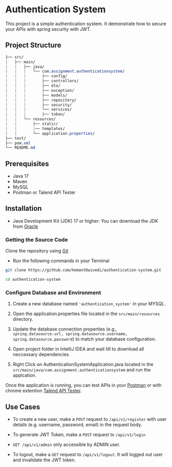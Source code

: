 # Authentication System

This project is a simple authentication system. It demonstrate how to secure your APIs with spring security with JWT.
## Project Structure

```css
├── src/
|   ├── main/
|   |   ├── java/
|   |   |   └── com.assignment.authenticationsystem/
|   |   |       ├── config/
|   |   |       ├── controllers/
|   |   |       ├── dto/
|   |   |       ├── exception/
|   |   |       ├── models/
|   |   |       ├── repository/
|   |   |       ├── security/
|   |   |       └── services/
|   |   |       ├── token/
|   |   └── resources/
|   |       ├── static/
|   |       |── templates/
|   |       └── application.properties/
├── test/
├── pom.xml
└── README.md
```
## Prerequisites

- Java 17
- Maven
- MySQL
- Postman or Talend API Tester
## Installation

- Java Development Kit (JDK) 17 or higher: You can download the JDK from [Oracle](https://www.oracle.com/in/java/technologies/downloads/#:~:text=JDK%20Development%20Kit%2020.0.2%20downloads,x64_bin.rpm%20(sha256)%C2%A0(OL%208%20GPG%20Key))


### Getting the Source Code

Clone the repository using [Git](https://git-scm.com/)

- Run the following commands in your Terminal

```bash
git clone https://github.com/hemantDwivedi/authentication-system.git

cd authentication-system
```

### Configure Database and Environment
1. Create a new database named ```'authentication_system'``` in your MYSQL.

2. Open the application.properties file located in the ```src/main/resources``` directory.

3. Update the database connection properties (e.g., ```spring.datasource.url, spring.datasource.username, spring.datasource.password```) to match your database configuration.

4. Open project folder in IntelliJ IDEA and wait till to download all neccessary dependencies.

5. Right Click on AuthenticationSystemApplication.java located in the ```src/main/java/com.assignment.authenticationsystem``` and run the applcation.

Once the application is running, you can test APIs in your [Postman](https://www.postman.com/downloads/) or with chrome extention [Talend API Tester](https://chrome.google.com/webstore/detail/talend-api-tester-free-ed/aejoelaoggembcahagimdiliamlcdmfm).

## Use Cases

- To create a new user, make a ```POST``` request to ```/api/v1/register``` with user details (e.g. username, password, email) in the request body.

- To generate JWT Token, make a ```POST``` request to ```/api/v1/login```

- ```GET /api/v1/admin``` only accessible by ADMIN user.

- To logout, make a ```GET``` request to ```/api/v1/logout```. It will logged out user and invalidate the JWT token.
